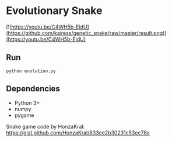 # Evolutionary Snake

[![https://youtu.be/C4WH5b-EidU](https://github.com/kairess/genetic_snake/raw/master/result.png)](https://youtu.be/C4WH5b-EidU)

## Run
```
python evolution.py
```

## Dependencies
- Python 3+
- numpy
- pygame

Snake game code by HonzaKral: https://gist.github.com/HonzaKral/833ee2b30231c53ec78e
